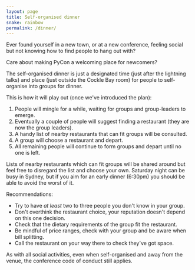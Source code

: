 ```yaml
---
layout: page
title: Self-organised dinner
snake: rainbow
permalink: /dinner/
---
```


Ever found yourself in a new town, or at a new conference, feeling social but not knowing how to find people to hang out with?

Care about making PyCon a welcoming place for newcomers?

The self-organised dinner is just a designated time (just after the lightning talks) and place (just outside the Cockle Bay room) for people to self-organise into groups for dinner.

This is how it will play out (once we've introduced the plan):
1. People will mingle for a while, waiting for groups and group-leaders to emerge.
2. Eventually a couple of people will suggest finding a restaurant (they are now the group leaders).
3. A handy list of nearby restaurants that can fit groups will be consulted.
4. A group will choose a restaurant and depart.
5. All remaining people will continue to form groups and depart until no one is left.

Lists of nearby restaurants which can fit groups will be shared around but feel free to disregard the list and choose your own. Saturday night can be busy in Sydney, but if you aim for an early dinner (6:30pm) you should be able to avoid the worst of it.

Recommendations:
 * Try to have *at least* two to three people you don't know in your group.
 * Don't overthink the restaurant choice, your reputation doesn't depend on this one decision.
 * Check that the dietary requirements of the group fit the restaurant.
 * Be mindful of price ranges, check with your group and be aware when bill splitting.
 * Call the restaurant on your way there to check they've got space.

As with all social activities, even when self-organised and away from the venue, the conference code of conduct still applies.
